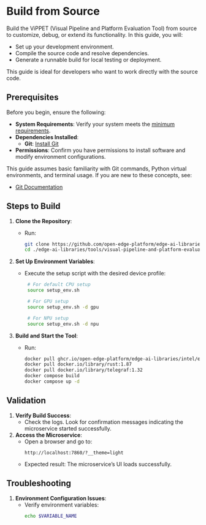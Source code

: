 
# Build from Source

Build the ViPPET (Visual Pipeline and Platform Evaluation Tool) from source to customize, debug, or extend its functionality. In this guide, you will:
- Set up your development environment.
- Compile the source code and resolve dependencies.
- Generate a runnable build for local testing or deployment.

This guide is ideal for developers who want to work directly with the source code.

## Prerequisites

Before you begin, ensure the following:
- **System Requirements**: Verify your system meets the [minimum requirements](./system-requirements.md).
- **Dependencies Installed**:
    - **Git**: [Install Git](https://git-scm.com/book/en/v2/Getting-Started-Installing-Git)
- **Permissions**: Confirm you have permissions to install software and modify environment configurations.

This guide assumes basic familiarity with Git commands, Python virtual environments, and terminal usage. If you are new to these concepts, see:
- [Git Documentation](https://git-scm.com/doc)


## Steps to Build

1. **Clone the Repository**:
   - Run:
     ```bash
     git clone https://github.com/open-edge-platform/edge-ai-libraries.git
     cd ./edge-ai-libraries/tools/visual-pipeline-and-platform-evaluation-tool
     ```
     
2. **Set Up Environment Variables**:
   - Execute the setup script with the desired device profile:
      ```bash
       # For default CPU setup
       source setup_env.sh

       # For GPU setup
       source setup_env.sh -d gpu
     
       # For NPU setup
       source setup_env.sh -d npu
      ```

3. **Build and Start the Tool**:
   - Run:
     ```bash
     docker pull ghcr.io/open-edge-platform/edge-ai-libraries/intel/edge-ai-dlstreamer:20250729_EAL1.2_DLS_RC2-ubuntu24
     docker pull docker.io/library/rust:1.87
     docker pull docker.io/library/telegraf:1.32
     docker compose build
     docker compose up -d
     ```


## Validation

1. **Verify Build Success**:
   - Check the logs. Look for confirmation messages indicating the microservice started successfully.
2. **Access the Microservice**:
   - Open a browser and go to:
     ```
     http://localhost:7860/?__theme=light
     ```
   - Expected result: The microservice’s UI loads successfully.


## Troubleshooting

1. **Environment Configuration Issues**:
   - Verify environment variables:
     ```bash
     echo $VARIABLE_NAME
     ```
